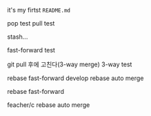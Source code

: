 it's my firtst `README.md`

pop test
pull test

stash...

fast-forward test

git pull 후에 고친다(3-way merge)
3-way test


rebase fast-forward
develop rebase auto merge

rebase fast-forward



feacher/c rebase auto merge 
